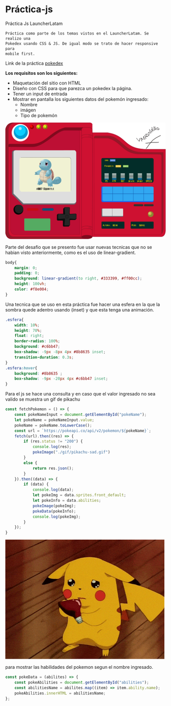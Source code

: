 # Práctica-js
Práctica Js LauncherLatam

    Práctica como parte de los temas vistos en el LauncherLatam. Se realizo una 
    Pokedex usando CSS & JS. De igual modo se trato de hacer responsive para
    mobile first.

Link de la práctica [pokedex](https://hydr0bius.github.io/Practica-js/)

**Los requisitos son los siguientes:**
* Maquetación del sitio con HTML
* Diseño con CSS para que parezca un pokedex la página.
* Tener un input de entrada
* Mostrar en pantalla los siguientes datos del pokemón ingresado:
  * Nombre
  * imágen
  * Tipo de pokemón

![pokedex](./image/pokedex.jpg "pokedex")


Parte del desafio que se presento fue usar nuevas tecnicas que no se habian visto anteriormente, como es el uso de linear-gradient.
```CSS
body{
    margin: 0;
    padding: 0;
    background: linear-gradient(to right, #333399, #ff00cc);
    height: 100vh;
    color: #f8e004;
}
```

Una tecnica que se uso en esta práctica fue hacer una esfera en la que la sombra quede adentro usando (inset) y que esta tenga una animación.

```CSS
.esfera{
    width: 10%;
    height: 70%;
    float: right;
    border-radius: 100%;
    background: #c6bb47;
    box-shadow: -9px -8px 4px #8b8635 inset;
    transition-duration: 0.3s;
}
.esfera:hover{
    background: #8b8635 ;
    box-shadow: -9px -20px 4px #c6bb47 inset;
}
```
Para el js se hace una consulta y en caso que el valor ingresado no sea valido se muestra un gif de pikachu
```javascript
const fetchPokemon = () => {
    const pokeNameInput = document.getElementById("pokeName");
    let pokeName = pokeNameInput.value;
    pokeName = pokeName.toLowerCase();
    const url = `https://pokeapi.co/api/v2/pokemon/${pokeName}`;
    fetch(url).then((res) => {
        if (res.status != "200") {
            console.log(res);
            pokeImage("./gif/pikachu-sad.gif")
        }
        else {
            return res.json();
        }
    }).then((data) => {
        if (data) {
            console.log(data);
            let pokeImg = data.sprites.front_default;
            let pokeInfo = data.abilities;
            pokeImage(pokeImg);
            pokeData(pokeInfo);
            console.log(pokeImg);
        }
    });
}
```

![pikachu](./gif/sad-pikachu-icegif.gif "sad")

para mostrar las habilidades del pokemon segun el nombre ingresado.
```javascript
const pokeData = (abilites) => {
    const pokeAbilities = document.getElementById("abilities");
    const abilitiesName = abilites.map((item) => item.ability.name);
    pokeAbilities.innerHTML = abilitiesName;
};
```
